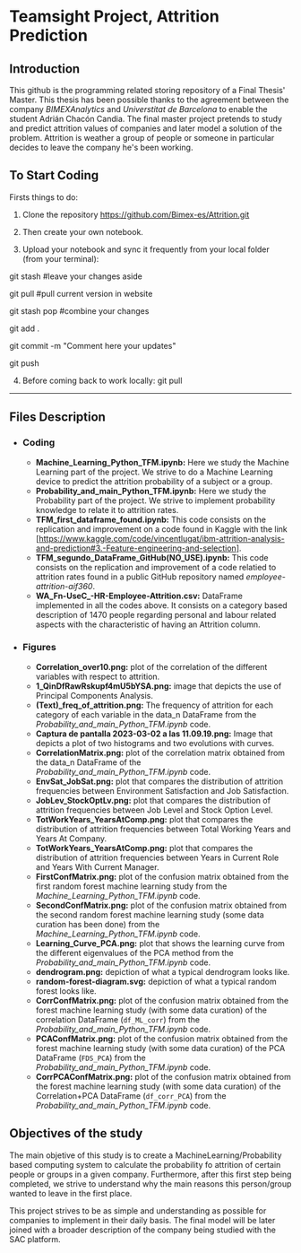 # Teamsight Project, Attrition Prediction

## Introduction
This github is the programming related storing repository of a Final Thesis' Master. This thesis has been possible thanks to the agreement between the company *BIMEXAnalytics* and *Universtitat de Barcelona* to enable the student Adrián Chacón Candia. The final master project pretends to study and predict attrition values of companies and later model a solution of the problem. Attrition is weather a group of people or someone in particular decides to leave the company he's been working.

## To Start Coding

Firsts things to do:

1. Clone the repository
https://github.com/Bimex-es/Attrition.git

2. Then create your own notebook.  

3. Upload your notebook and sync it frequently from your local folder (from your terminal):
  
  git stash #leave your changes aside
  
  git pull #pull current version in website
  
  git stash pop #combine your changes
  
  git add .
  
  git commit -m "Comment here your updates"
  
  git push
  
4. Before coming back to work locally: 
  git pull

-------
Files Description
-------

  - ### Coding 
    - **Machine_Learning_Python_TFM.ipynb:** Here we study the Machine Learning part of the project. We strive to do a Machine Learning device to predict the attrition probability of a subject or a group.
    - **Probability_and_main_Python_TFM.ipynb:** Here we study the Probability part of the project. We strive to implement probability knowledge to relate it to attrition rates.
    - **TFM_first_dataframe_found.ipynb:** This code consists on the replication and improvement on a code found in Kaggle with the link [https://www.kaggle.com/code/vincentlugat/ibm-attrition-analysis-and-prediction#3.-Feature-engineering-and-selection].
    - **TFM_segundo_DataFrame_GitHub(NO_USE).ipynb:** This code consists on the replication and improvement of a code relatied to attrition rates found in a public GitHub repository named *employee-attrition-aif360*.
    - **WA_Fn-UseC_-HR-Employee-Attrition.csv:** DataFrame implemented in all the codes above. It consists on a category based description of 1470 people regarding personal and labour related aspects with the characteristic of having an Attrition column.

  - ### Figures
    - **Correlation_over10.png:** plot of the correlation of the different variables with respect to attrition.
    - **1_QinDfRawRskupf4mU5bYSA.png:** image that depicts the use of Principal Components Analysis.
    - **(Text)_freq_of_attrition.png:** The frequency of attrition for each category of each variable in the data_n DataFrame from the *Probability_and_main_Python_TFM.ipynb* code.
    - **Captura de pantalla 2023-03-02 a las 11.09.19.png:** Image that depicts a plot of two histograms and two evolutions with curves.
    - **CorrelationMatrix.png:** plot of the correlation matrix obtained from the data_n DataFrame of the *Probability_and_main_Python_TFM.ipynb* code.
    - **EnvSat_JobSat.png:** plot that compares the distribution of attrition frequencies between Environment Satisfaction and Job Satisfaction.
    - **JobLev_StockOptLv.png:** plot that compares the distribution of attrition frequencies between Job Level and Stock Option Level.
    - **TotWorkYears_YearsAtComp.png:** plot that compares the distribution of attrition frequencies between Total Working Years and Years At Company.
    - **TotWorkYears_YearsAtComp.png:** plot that compares the distribution of attrition frequencies between Years in Current Role and Years With Current Manager.
    - **FirstConfMatrix.png:** plot of the confusion matrix obtained from the first random forest machine learning study from the *Machine_Learning_Python_TFM.ipynb* code.
    - **SecondConfMatrix.png:** plot of the confusion matrix obtained from the second random forest machine learning study (some data curation has been done) from the *Machine_Learning_Python_TFM.ipynb* code.
    - **Learning_Curve_PCA.png:** plot that shows the learning curve from the different eigenvalues of the PCA method from the *Probability_and_main_Python_TFM.ipynb* code.
    - **dendrogram.png:** depiction of what a typical dendrogram looks like.
    - **random-forest-diagram.svg:** depiction of what a typical random forest looks like.
    - **CorrConfMatrix.png:** plot of the confusion matrix obtained from the forest machine learning study (with some data curation) of the correlation DataFrame (`df_ML_corr`) from the *Probability_and_main_Python_TFM.ipynb* code.
    - **PCAConfMatrix.png:** plot of the confusion matrix obtained from the forest machine learning study (with some data curation) of the PCA DataFrame (`FDS_PCA`) from the *Probability_and_main_Python_TFM.ipynb* code.
    - **CorrPCAConfMatrix.png:** plot of the confusion matrix obtained from the forest machine learning study (with some data curation) of the Correlation+PCA DataFrame (`df_corr_PCA`) from the *Probability_and_main_Python_TFM.ipynb* code.
    

## Objectives of the study

The main objetive of this study is to create a MachineLearning/Probability based computing system to calculate the probability fo attrition of certain people or groups in a given company. Furthermore, after this first step being completed, we strive to understand why the main reasons this person/group wanted to leave in the first place.

This project strives to be as simple and understanding as possible for companies to implement in their daily basis. The final model will be later joined with a broader description of the company being studied with the SAC platform.
